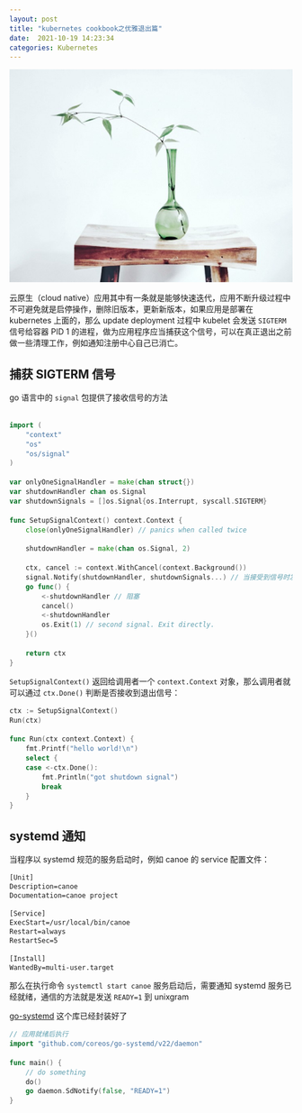 ```yaml
---
layout: post
title: "kubernetes cookbook之优雅退出篇"
date:  2021-10-19 14:23:34
categories: Kubernetes
---
```


![log](/images/gracefulshutdown.jpeg)

云原生（cloud native）应用其中有一条就是能够快速迭代，应用不断升级过程中不可避免就是启停操作，删除旧版本，更新新版本，如果应用是部署在 kubernetes 上面的，那么 update deployment 过程中 kubelet 会发送 `SIGTERM` 信号给容器 PID 1 的进程，做为应用程序应当捕获这个信号，可以在真正退出之前做一些清理工作，例如通知注册中心自己已消亡。

## 捕获 SIGTERM 信号

go 语言中的 `signal` 包提供了接收信号的方法

```go

import (
	"context"
	"os"
	"os/signal"
)

var onlyOneSignalHandler = make(chan struct{})
var shutdownHandler chan os.Signal
var shutdownSignals = []os.Signal{os.Interrupt, syscall.SIGTERM}

func SetupSignalContext() context.Context {
	close(onlyOneSignalHandler) // panics when called twice

	shutdownHandler = make(chan os.Signal, 2)

	ctx, cancel := context.WithCancel(context.Background())
	signal.Notify(shutdownHandler, shutdownSignals...) // 当接受到信号时发送给shutdownHandler channel
	go func() {
		<-shutdownHandler // 阻塞
		cancel()
		<-shutdownHandler
		os.Exit(1) // second signal. Exit directly.
	}()

	return ctx
}
```

`SetupSignalContext()` 返回给调用者一个 `context.Context` 对象，那么调用者就可以通过 `ctx.Done()` 判断是否接收到退出信号：

```go
ctx := SetupSignalContext()
Run(ctx)

func Run(ctx context.Context) {
	fmt.Printf("hello world!\n")
	select {
	case <-ctx.Done():
		fmt.Println("got shutdown signal")
		break
	}
}
```

## systemd 通知

当程序以 systemd 规范的服务启动时，例如 canoe 的 service 配置文件：

```
[Unit]
Description=canoe
Documentation=canoe project

[Service]
ExecStart=/usr/local/bin/canoe
Restart=always
RestartSec=5

[Install]
WantedBy=multi-user.target
```

那么在执行命令 `systemctl start canoe` 服务启动后，需要通知 systemd 服务已经就绪，通信的方法就是发送 `READY=1` 到 unixgram

[go-systemd](https://github.com/coreos/go-systemd) 这个库已经封装好了

```go
// 应用就绪后执行
import "github.com/coreos/go-systemd/v22/daemon"

func main() {
	// do something
	do()
	go daemon.SdNotify(false, "READY=1")
}
```
